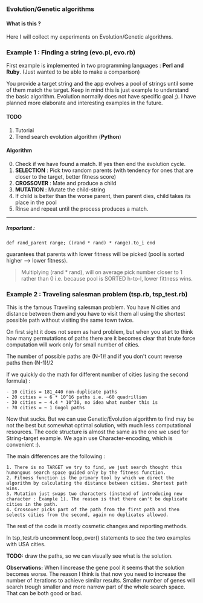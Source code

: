 ### Evolution/Genetic algorithms

#### What is this ?

Here I will collect my experiments on Evolution/Genetic algorithms.

### Example 1 : Finding a string (evo.pl, evo.rb)

First example is implemented in two programming languages : **Perl and Ruby**. (Just wanted to be able to make a comparison)

You provide a target string and the app evolves a pool of strings until some of them match the target.
Keep in mind this is just example to understand the basic algorithm. Evolution normally does not have specific goal ;).
I have planned more elaborate and interesting examples in the future.

#### TODO

1. Tutorial
2. Trend search evolution algorithm (**Python**)

#### Algorithm

0. Check if we have found a match. If yes then end the evolution cycle.
1. **SELECTION** : Pick two random parents (with tendency for ones that are closer to the target, better fitness score)
2. **CROSSOVER** : Mate and produce a child
4. **MUTATION**  : Mutate the child-string
5. If child is better than the worse parent, then parent dies, child takes its place in the pool
6. Rinse and repeat until the process produces a match.

-----

##### Important :
```
def rand_parent range; ((rand * rand) * range).to_i end
```

guarantees that parents with lower fitness will be picked (pool is sorted higher --> lower fitness).

> Multiplying (rand * rand), will on average pick number closer to 1 rather than 0 i.e. because pool is SORTED h-to-l, lower fittness wins.


### Example 2 : Traveling salesman problem (tsp.rb, tsp_test.rb)

This is the famous Traveling salesman problem. You have N cities and distance between them and you have to visit them all using the shortest possible path
without visiting the same town twice.

On first sight it does not seem as hard problem, but when you start to think how many permutations of paths there are it becomes clear that brute
force computation will work only for small number of cities.

The number of possible paths are (N-1)! and if you don't count reverse paths then (N-1)!/2

If we quickly do the math for different number of cities (using the second formula) :

	- 10 cities = 181_440 non-duplicate paths
	- 20 cities = ~ 6 * 10^16 paths i.e. ~60 quadrillion
	- 30 cities = ~ 4.4 * 10^30, no idea what number this is
	- 70 cities = ~ 1 Gogol paths

Now that sucks. But we can use Genetic/Evolution algorithm to find may be not the best but somewhat optimal solution, with much less computational resources.
The code structure is almost the same as the one we used for String-target example. We again use Character-encoding, which is convenient :).

The main differences are the following :

	1. There is no TARGET we try to find, we just search thought this humongous search space guided only by the fitness function.
	2. Fitness function is the primary tool by which we direct the algorithm by calculating the distance between cities. Shortest path wins.
	3. Mutation just swaps two characters (instead of introducing new character : Example 1). The reason is that there can't be duplicate cities in the path.
	4. Crossover picks part of the path from the first path and then selects cities from the second, again no duplicates allowed.

The rest of the code is mostly cosmetic changes and reporting methods.

In tsp_test.rb uncomment loop_over() statements to see the two examples with USA cities.

**TODO:** draw the paths, so we can visually see what is the solution.

**Observations:** When I increase the gene pool it seems that the solution becomes worse. The reason I think is that now you need to increase the number
of iterations to achieve similar results. Smaller number of genes will search trough smaller and more narrow part of the whole search space.
That can be both good or bad.

